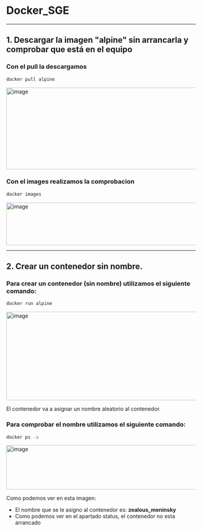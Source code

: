 # Docker_SGE

---

## 1. Descargar la imagen "alpine" sin arrancarla y comprobar que está en el equipo  


### Con el pull la descargamos

```bash
docker pull alpine
```

<img width="733" height="217" alt="image" src="https://github.com/user-attachments/assets/3b909ac8-0745-4294-93fc-454da88c6db8" />  

### Con el images realizamos la comprobacion  

```bash
docker images
```  
<img width="566" height="113" alt="image" src="https://github.com/user-attachments/assets/fc1672e1-910d-4a0f-9eb4-f739bd6cefb2" />

---

## 2. Crear un contenedor sin nombre.

### Para crear un contenedor (sin nombre) utilizamos el siguiente comando:

```bash
docker run alpine
```
<img width="819" height="235" alt="image" src="https://github.com/user-attachments/assets/f880fcbc-8eee-41c0-b622-a5060172599b" />

El contenedor va a asignar un nombre aleatorio al contenedor.


### Para comprobar el nombre utilizamos el siguiente comando:

```bash
docker ps -a
```
<img width="1100" height="118" alt="image" src="https://github.com/user-attachments/assets/d914edc7-f9b5-44df-b19f-371a79f45e6b" />

Como podemos ver en esta imagen:
* El nombre que se le asigno al contenedor es:  **zealous_meninsky**
* Como podemos ver en el apartado status, el contenedor no esta arrancado





